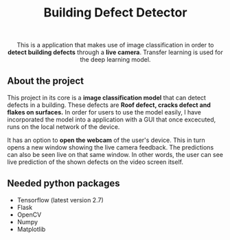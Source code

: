 <head>
  <h1 align = "center"><b>Building Defect Detector</b></h1><br>
</head>
<p align = "center">
  This is a application that makes use of image classification in order to <b>detect building defects</b> through a <b>live camera</b>. Transfer
  learning is used for the deep learning model.
  
## About the project
  This project in its core is a <b>image classification model</b> that can detect defects in a building. These defects are <b>Roof defect, cracks defect and flakes on surfaces.</b> In order for users to use the model easily, I have incorporated the model into a application with a GUI that once excecuted, runs on the local network of the device. 
  
  It has an option to <b>open the webcam</b> of the user's device. This in turn opens a new window showing the live camera feedback. The predictions can also be seen live on that same window. In other words, the user can see live prediction of the shown defects on the video screen itself.
  
  
  ## Needed python packages
  
  - Tensorflow (latest version 2.7)
  - Flask
  - OpenCV 
  - Numpy
  - Matplotlib
